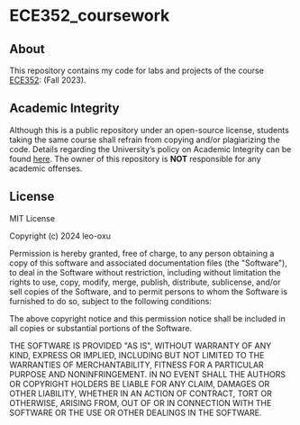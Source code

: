 # ECE352_coursework

## About
This repository contains my code for labs and projects of the course [ECE352](https://engineering.calendar.utoronto.ca/course/ece352h1):  (Fall 2023).

## Academic Integrity
Although this is a public repository under an open-source license, students taking the same course shall refrain from copying and/or plagiarizing the code. Details regarding the University’s policy on Academic Integrity can be found [here](https://www.academicintegrity.utoronto.ca/). The owner of this repository is **NOT** responsible for any academic offenses.


## License
MIT License

Copyright (c) 2024 leo-oxu

Permission is hereby granted, free of charge, to any person obtaining a copy
of this software and associated documentation files (the "Software"), to deal
in the Software without restriction, including without limitation the rights
to use, copy, modify, merge, publish, distribute, sublicense, and/or sell
copies of the Software, and to permit persons to whom the Software is
furnished to do so, subject to the following conditions:

The above copyright notice and this permission notice shall be included in all
copies or substantial portions of the Software.

THE SOFTWARE IS PROVIDED "AS IS", WITHOUT WARRANTY OF ANY KIND, EXPRESS OR
IMPLIED, INCLUDING BUT NOT LIMITED TO THE WARRANTIES OF MERCHANTABILITY,
FITNESS FOR A PARTICULAR PURPOSE AND NONINFRINGEMENT. IN NO EVENT SHALL THE
AUTHORS OR COPYRIGHT HOLDERS BE LIABLE FOR ANY CLAIM, DAMAGES OR OTHER
LIABILITY, WHETHER IN AN ACTION OF CONTRACT, TORT OR OTHERWISE, ARISING FROM,
OUT OF OR IN CONNECTION WITH THE SOFTWARE OR THE USE OR OTHER DEALINGS IN THE
SOFTWARE.
